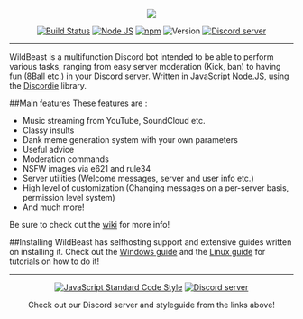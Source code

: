 <p style="text-align:center;">
<img src="http://i.imgur.com/3wB8dIH.png"></p>

<p align="center">
<a href="https://snap-ci.com/TheSharks/WildBeast/branch/master"><img src="https://snap-ci.com/TheSharks/WildBeast/branch/master/build_image" alt="Build Status"></a>
<a href="http://nodejs.org"><img src="https://img.shields.io/badge/Node.js-5.10.1-blue.svg" alt="Node JS"></a>
<a href="http://npmjs.com"><img src="https://img.shields.io/badge/npm-3.8.6-blue.svg" alt="npm"></a>
<a><img src="https://img.shields.io/badge/Version-3.1.1-blue.svg" alt="Version"></a>
<a href="https://discord.gg/0cFoiR5QVh5LZlQO"><img src="https://discordapp.com/api/guilds/110462143152803840/widget.png" alt="Discord server"></a>
</p>

---
WildBeast is a multifunction Discord bot intended to be able to perform various tasks, ranging from easy server moderation (Kick, ban) to having fun (8Ball etc.) in your Discord server. Written in JavaScript [Node.JS](https://nodejs.org), using the [Discordie](https://qeled.github.io/discordie) library.

##Main features
These features are :

- Music streaming from YouTube, SoundCloud etc.
- Classy insults
- Dank meme generation system with your own parameters
- Useful advice
- Moderation commands
- NSFW images via e621 and rule34
- Server utilities (Welcome messages, server and user info etc.)
- High level of customization (Changing messages on a per-server basis, permission level system)
- And much more!

Be sure to check out the [wiki](https://github.com/TheSharks/WildBeast/wiki) for more info!

##Installing
WildBeast has selfhosting support and extensive guides written on installing it. Check out the [Windows guide](https://github.com/TheSharks/WildBeast/wiki/Installation-Guide-For-Windows) and the [Linux guide](https://github.com/TheSharks/WildBeast/wiki/Installation-Guide-For-Linux) for tutorials on how to do it!

---

<p align="center">
  <a href="https://github.com/feross/standard"><img src="https://cdn.rawgit.com/feross/standard/master/badge.svg" alt="JavaScript Standard Code Style"></a>
  <a href="https://discord.gg/0cFoiR5QVh5LZlQO"><img src="https://discordapp.com/api/guilds/110462143152803840/widget.png?style=banner2" alt="Discord server"></a>
</p>
<p align="center">
Check out our Discord server and styleguide from the links above!
</p>
